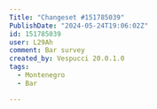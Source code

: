 ```yaml
---
Title: "Changeset #151785039"
PublishDate: "2024-05-24T19:06:02Z"
id: 151785039
user: L29Ah
comment: Bar survey
created_by: Vespucci 20.0.1.0
tags:
  - Montenegro
  - Bar

---
```

